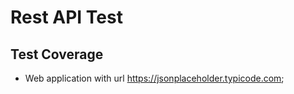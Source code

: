 # Rest API Test

**Test Coverage**
-----
 * Web application with url https://jsonplaceholder.typicode.com;


